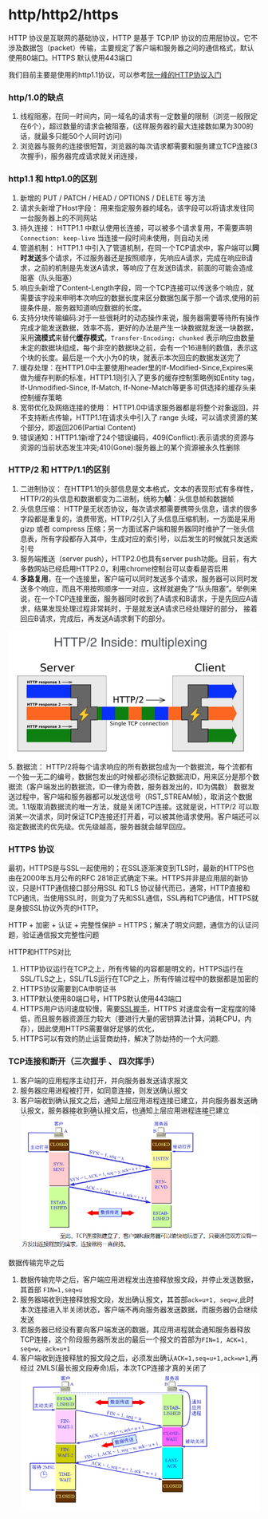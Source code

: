 # http/http2/https
HTTP 协议是互联网的基础协议，HTTP 是基于 TCP/IP 协议的应用层协议。它不涉及数据包（packet）传输，主要规定了客户端和服务器之间的通信格式，默认使用80端口。HTTPS 默认使用443端口

我们目前主要是使用的http1.1协议，可以参考[阮一峰的HTTP协议入门](http://www.ruanyifeng.com/blog/2016/08/http.html)

### http/1.0的缺点
1. 线程阻塞，在同一时间内，同一域名的请求有一定数量的限制（浏览一般限定在6个），超过数量的请求会被阻塞，(这样服务器的最大连接数如果为300的话，就最多只能50个人同时访问)
2. 浏览器与服务的连接很短暂，浏览器的每次请求都需要和服务建立TCP连接(3次握手)，服务器完成请求就关闭连接，

### http1.1 和 http1.0的区别
1. 新增的 PUT / PATCH / HEAD / OPTIONS / DELETE 等方法
2. 请求头新增了Host字段： 用来指定服务器的域名，该字段可以将请求发往同一台服务器上的不同网站
3. 持久连接： HTTP1.1 中默认使用长连接，可以被多个请求复用，不需要声明`Connection: keep-live` 当连接一段时间未使用，则自动关闭
4. 管道机制： HTTP1.1 中引入了管道机制，在同一个TCP请求中，客户端可以**同时发送**多个请求，不过服务器还是按照顺序，先响应A请求，完成在响应B请求，之前的机制是先发送A请求，等响应了在发送B请求，前面的可能会造成阻塞（队头阻塞）
5. 响应头新增了Content-Length字段，同一个TCP连接可以传送多个响应，就需要该字段来申明本次响应的数据长度来区分数据包属于那一个请求,使用的前提条件是，服务器知道响应数据的长度。
6. 支持分块传输编码:对于一些很耗时的动态操作来说，服务器需要等待所有操作完成才能发送数据，效率不高，更好的办法是产生一块数据就发送一块数据，采用**流模式**来替代**缓存模式**，`Transfer-Encoding: chunked` 表示响应由数量未定的数据块组成，每个非空的数据块之前，会有一个16进制的数值，表示这个块的长度。最后是一个大小为0的块，就表示本次回应的数据发送完了
7. 缓存处理：在HTTP1.0中主要使用header里的If-Modified-Since,Expires来做为缓存判断的标准，HTTP1.1则引入了更多的缓存控制策略例如Entity tag，If-Unmodified-Since, If-Match, If-None-Match等更多可供选择的缓存头来控制缓存策略
8. 宽带优化及网络连接的使用： HTTP1.0中请求服务器都是将整个对象返回，并不支持断点传输，HTTP1.1在请求头中引入了 range 头域，可以请求资源的某个部分，即返回206(Partial Content)
9. 错误通知：HTTP1.1新增了24个错误编码，409(Conflict):表示请求的资源与资源的当前状态发生冲突;410(Gone):服务器上的某个资源被永久性删除


### HTTP/2 和 HTTP/1.1的区别
1. 二进制协议： 在HTTP1.1的头部信息是文本格式，文本的表现形式有多样性，HTTP/2的头信息和数据都变为二进制，统称为**帧**：头信息帧和数据帧
2. 头信息压缩： HTTP是无状态协议，每次请求都需要携带头信息，请求的很多字段都是重复的，浪费带宽，HTTP/2引入了头信息压缩机制，一方面是采用 gizp 或者 compress 压缩；另一方面试客户端和服务器同时维护了一张头信息表，所有字段都存入其中，生成对应的索引号，以后发生的时候就只发送索引号
3. 服务端推送（server push），HTTP2.0也具有server push功能。目前，有大多数网站已经启用HTTP2.0，利用chrome控制台可以查看是否启用
4. **多路复用**，在一个连接里，客户端可以同时发送多个请求，服务器可以同时发送多个响应，而且不用按照顺序一一对应，这样就避免了“队头阻塞”。举例来说，在一个TCP连接里面，服务器同时收到了A请求和B请求，于是先回应A请求，结果发现处理过程非常耗时，于是就发送A请求已经处理好的部分， 接着回应B请求，完成后，再发送A请求剩下的部分。

![多录复用](img/duolufuyong.png)
5. 数据流： HTTP/2将每个请求响应的所有数据包成为一个数据流，每个流都有一个独一无二的编号，数据包发出的时候都必须标记数据流ID，用来区分是那个数据流（客户端发出的数据流，ID一律为奇数，服务器发出的，ID为偶数） 数据发送过程中，客户端和服务器都可以发送信号（RST_STREAM帧），取消这个数据流。1.1版取消数据流的唯一方法，就是关闭TCP连接。这就是说，HTTP/2 可以取消某一次请求，同时保证TCP连接还打开着，可以被其他请求使用。客户端还可以指定数据流的优先级。优先级越高，服务器就会越早回应。

### HTTPS 协议
最初，HTTPS是与SSL一起使用的；在SSL逐渐演变到TLS时，最新的HTTPS也由在2000年五月公布的RFC 2818正式确定下来。HTTPS并非是应用层的新协议，只是HTTP通信接口部分用SSL 和TLS 协议替代而已，通常，HTTP直接和TCP通讯，当使用SSL时，则变为了先和SSL通信，SSL再和TCP通信，HTTPS就是身披SSL协议外壳的HTTP。

HTTP + 加密 + 认证 +  完整性保护 = HTTPS；解决了明文问题，通信方的认证问题，验证通信报文完整性问题

HTTP和HTTPS对比
1. HTTP协议运行在TCP之上，所有传输的内容都是明文的，HTTPS运行在SSL/TLS之上，SSL/TLS运行在TCP之上，所有传输过程中的数据都是加密的
2. HTTPS协议需要到CA申明证书
3. HTTP默认使用80端口号，HTTPS默认使用443端口
4. HTTPS用户访问速度较慢，需要[SSL握手](http://www.ruanyifeng.com/blog/2014/02/ssl_tls.html)，HTTPS 对速度会有一定程度的降低，而且服务器资源压力较大（要进行大量的密钥算法计算，消耗CPU，内存），因此使用HTTPS需要做好足够的优化，
5. HTTPS可以有效的防止运营商劫持，解决了防劫持的一个大问题.

### TCP连接和断开（三次握手 、 四次挥手）
1. 客户端的应用程序主动打开，并向服务器发送请求报文
2. 服务器应用进程被打开，如同意连接，则发送确认报文
3. 客户端收到确认报文之后，通知上层应用进程连接已建立，并向服务器发送确认报文，服务器接收到确认报文后，也通知上层应用进程连接已建立
![tcp-connect](img/tcp-connect.png)

数据传输完毕之后
1. 数据传输完毕之后，客户端应用进程发出连接释放报文段，并停止发送数据，其首部 `FIN=1,seq=u`
2. 服务器端收到连接释放报文段，发出确认报文，其首部`ack=u+1, seq=v`,此时本次连接进入半关闭状态，客户端不再向服务器发送数据，而服务器仍会继续发送
3. 若服务器已经没有要向客户端发送的数据，其应用进程就会通知服务器释放TCP连接，这个阶段服务器所发出的最后一个报文的首部为`FIN=1, ACK=1, seq=w, ack=u+1`
4. 客户端收到连接释放的报文段之后，必须发出确认`ACK=1,seq=u+1,ack=w+1`,再经过 2MLS(最长报文段寿命)后，本次TCP连接才真的关闭了
![tcp-close](img/tcp-close.png)